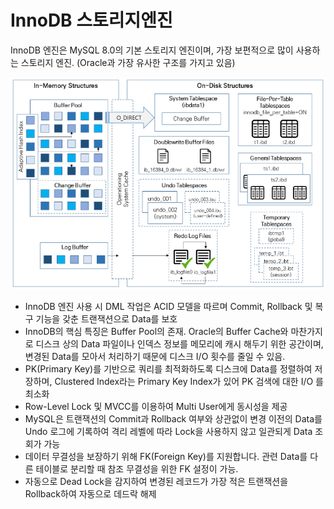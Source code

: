 # InnoDB 스토리지엔진 
InnoDB 엔진은 MySQL 8.0의 기본 스토리지 엔진이며, 가장 보편적으로 많이 사용하는 스토리지 엔진. (Oracle과 가장 유사한 구조를 가지고 있음)

![structer](./image/innodb.PNG)

- InnoDB 엔진 사용 시 DML 작업은 ACID 모델을 따르며 Commit, Rollback 및 복구 기능을 갖춘 트랜잭션으로 Data를 보호
- InnoDB의 핵심 특징은 Buffer Pool의 존재. Oracle의 Buffer Cache와 마찬가지로 디스크 상의 Data 파일이나 인덱스 정보를 메모리에 캐시 해두기 위한 공간이며, 변경된 Data를 모아서 처리하기 때문에 디스크 I/O 횟수를 줄일 수 있음.
- PK(Primary Key)를 기반으로 쿼리를 최적화하도록 디스크에 Data를 정렬하여 저장하며, Clustered Index라는 Primary Key Index가 있어 PK 검색에 대한 I/O 를 최소화
- Row-Level Lock 및 MVCC를 이용하여 Multi User에게 동시성을 제공
- MySQL은 트랜잭션의 Commit과 Rollback 여부와 상관없이 변경 이전의 Data를 Undo 로그에 기록하여 격리 레벨에 따라 Lock을 사용하지 않고 일관되게 Data 조회가 가능
- 데이터 무결성을 보장하기 위해 FK(Foreign Key)를 지원합니다. 관련 Data를 다른 테이블로 분리할 때 참조 무결성을 위한 FK 설정이 가능.
- 자동으로 Dead Lock을 감지하여 변경된 레코드가 가장 적은 트랜잭션을 Rollback하여 자동으로 데드락 해제
